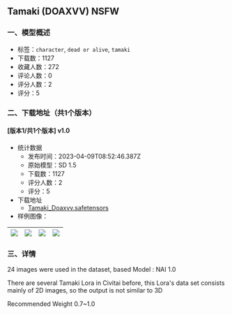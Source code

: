 ## Tamaki (DOAXVV) NSFW
### 一、模型概述

- 标签：`character`, `dead or alive`, `tamaki`
- 下载数：1127
- 收藏人数：272
- 评论人数：0
- 评分人数：2
- 评分：5

### 二、下载地址（共1个版本）

#### [版本1/共1个版本] v1.0

- 统计数据
  - 发布时间：2023-04-09T08:52:46.387Z
  - 原始模型：SD 1.5
  - 下载数：1127
  - 评分人数：2
  - 评分：5
- 下载地址
  - [Tamaki_Doaxvv.safetensors](https://civitai.com/api/download/models/40692)
- 样例图像：

| <img src="https://image.civitai.com/xG1nkqKTMzGDvpLrqFT7WA/9122b4cb-81a0-4f77-edcc-b27ad493bf00/width=450/449587.jpeg" /> | <img src="https://image.civitai.com/xG1nkqKTMzGDvpLrqFT7WA/506bc10d-4b07-4969-cc9b-b5a630e69a00/width=450/449590.jpeg" /> | <img src="https://image.civitai.com/xG1nkqKTMzGDvpLrqFT7WA/693064c2-745f-4aed-8efa-9415aae7fd00/width=450/449589.jpeg" /> | <img src="https://image.civitai.com/xG1nkqKTMzGDvpLrqFT7WA/026db6b8-fcf5-4950-eba8-7c06e17f3400/width=450/449588.jpeg" /> |
| ---- | ---- | ---- | ---- |


### 三、详情
<p>24 images were used in the dataset, based Model : NAI 1.0</p><p>There are several Tamaki Lora in Civitai before, this Lora's data set consists mainly of 2D images, so the output is not similar to 3D</p><p>Recommended Weight 0.7~1.0</p>